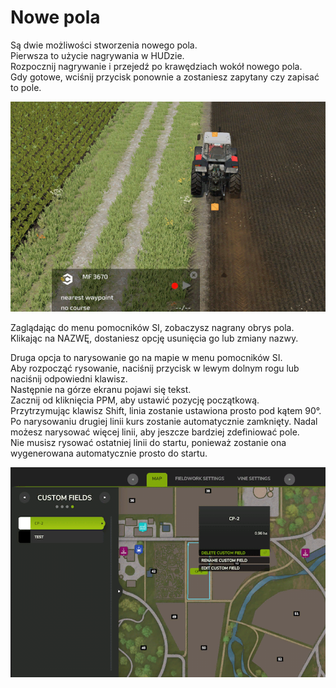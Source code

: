 # Nowe pola

Są dwie możliwości stworzenia nowego pola.  
Pierwsza to użycie nagrywania w HUDzie.  
Rozpocznij nagrywanie i przejedź po krawędziach wokół nowego pola.  
Gdy gotowe, wciśnij przycisk ponownie a zostaniesz zapytany czy zapisać to pole.  


![Image](../assets/images/recordcustomhelp_0_0_765_510.png)

Zaglądając do menu pomocników SI, zobaczysz nagrany obrys pola.  
Klikając na NAZWĘ, dostaniesz opcję usunięcia go lub zmiany nazwy.  


Druga opcja to narysowanie go na mapie w menu pomocników SI.  
Aby rozpocząć rysowanie, naciśnij przycisk w lewym dolnym rogu lub naciśnij odpowiedni klawisz.  
Następnie na górze ekranu pojawi się tekst.  
Zacznij od kliknięcia PPM, aby ustawić pozycję początkową.  
Przytrzymując klawisz Shift, linia zostanie ustawiona prosto pod kątem 90°.  
Po narysowaniu drugiej linii kurs zostanie automatycznie zamknięty. Nadal możesz narysować więcej linii, aby jeszcze bardziej zdefiniować pole.  
Nie musisz rysować ostatniej linii do startu, ponieważ zostanie ona wygenerowana automatycznie prosto do startu.  


![Image](../assets/images/customfield_0_0_765_510.png)

